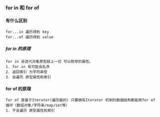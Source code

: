 ### for in 和 for of

#### 有什么区别
    for...in 遍历得到 key
    for...of 遍历得到 value 

##### for in 的原理
    for in 会迭代对象原型链上一切 可以枚举的属性。
    1. for in 有可能会乱序
    2. 返回索引 为字符串型
    3. 会遍历 原型属性和索引

#### for of 的原理
    for of 是基于Iterator(遍历器的) 只要拥有Iterator 机制的数据结构都能用for of 循环（数组对象/字符串/map/set等）
    1. 不会遍历 原型属性和索引